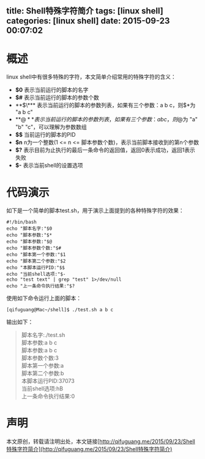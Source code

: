 title: Shell特殊字符简介
tags: [linux shell]
categories: [linux shell]
date: 2015-09-23 00:07:02
---
# 概述
linux shell中有很多特殊的字符，本文简单介绍常用的特殊字符的含义：
<!--more-->
* **$0** 表示当前运行的脚本的名字
* **$#** 表示当前运行的脚本的参数个数
* **$\*** 表示当前运行的脚本的参数列表，如果有三个参数：a b c，则$*为 "a b c"
* **$@** 表示当前运行的脚本的参数列表，如果有三个参数：a b c，则$@为 "a" "b" "c"，可以理解为参数数组
* **$$** 当前运行的脚本的PID
* **$n** n为一个整数(1 <= n <= 脚本参数个数)，表示当前脚本接收到的第n个参数
* **$?** 表示目前为止执行的最后一条命令的返回值，返回0表示成功，返回1表示失败
* **$-** 表示当前shell的设置选项

# 代码演示
如下是一个简单的脚本test.sh，用于演示上面提到的各种特殊字符的效果：

```
#!/bin/bash
echo "脚本名字:"$0
echo "脚本参数:"$*
echo "脚本参数:"$@
echo "脚本参数个数:"$#
echo "脚本第一个参数:"$1
echo "脚本第二个参数:"$2
echo "本脚本运行PID:"$$
echo "当前shell选项:"$-
echo "test text" | grep "test" 1>/dev/null
echo "上一条命令执行结果:"$?
```

使用如下命令运行上面的脚本：

```
[qifuguang@Mac~/shell]$ ./test.sh a b c
```

输出如下：

>脚本名字:./test.sh  
脚本参数:a b c  
脚本参数:a b c  
脚本参数个数:3  
脚本第一个参数:a  
脚本第二个参数:b  
本脚本运行PID:37073  
当前shell选项:hB  
上一条命令执行结果:0  

# 声明
本文原创，转载请注明出处，本文链接[http://qifuguang.me/2015/09/23/Shell特殊字符简介](http://qifuguang.me/2015/09/23/Shell特殊字符简介)
